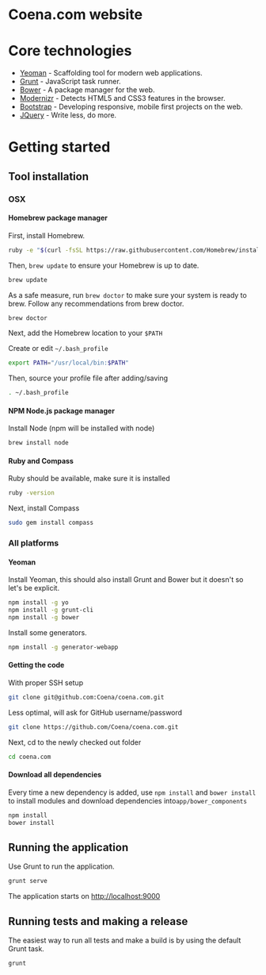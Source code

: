 Coena.com website
=======================

# Core technologies

* [Yeoman](http://yeoman.io/) - Scaffolding tool for modern web applications.
* [Grunt](http://gruntjs.com/) - JavaScript task runner.
* [Bower](http://bower.io/) - A package manager for the web.
* [Modernizr](http://modernizr.com/) - Detects HTML5 and CSS3 features in the browser.
* [Bootstrap](http://getbootstrap.com/) - Developing responsive, mobile first projects on the web.
* [JQuery](http://jquery.com//) - Write less, do more.

# Getting started

## Tool installation

### OSX

#### Homebrew package manager

First, install Homebrew.

```bash
ruby -e "$(curl -fsSL https://raw.githubusercontent.com/Homebrew/install/master/install)"
```

Then, ````brew update```` to ensure your Homebrew is up to date.

```bash
brew update
```

As a safe measure, run ````brew doctor```` to make sure your system is ready to brew. Follow any recommendations from brew doctor.

```bash
brew doctor
```

Next, add the Homebrew location to your ````$PATH````

Create or edit ````~/.bash_profile````

```bash
export PATH="/usr/local/bin:$PATH"
```

Then, source your profile file after adding/saving

```bash
. ~/.bash_profile
```

#### NPM Node.js package manager

Install Node (npm will be installed with node)

```bash
brew install node
```

#### Ruby and Compass

Ruby should be available, make sure it is installed

```bash
ruby -version
```

Next, install Compass

```bash
sudo gem install compass
```

### All platforms

#### Yeoman

Install Yeoman, this should also install Grunt and Bower but it doesn't so let's be explicit.

```bash
npm install -g yo
npm install -g grunt-cli
npm install -g bower
```

Install some generators.

```bash
npm install -g generator-webapp
```

#### Getting the code

With proper SSH setup

```bash
git clone git@github.com:Coena/coena.com.git
```

Less optimal, will ask for GitHub username/password

```bash
git clone https://github.com/Coena/coena.com.git
```

Next, cd to the newly checked out folder

```bash
cd coena.com
```

#### Download all dependencies

Every time a new dependency is added, use ````npm install```` and ````bower install```` to install modules and download dependencies into````app/bower_components````

```bash
npm install
bower install
```

## Running the application

Use Grunt to run the application.

```bash
grunt serve
```

The application starts on [http://localhost:9000](http://localhost:9000)

## Running tests and making a release

The easiest way to run all tests and make a build is by using the default Grunt task.

```bash
grunt
```